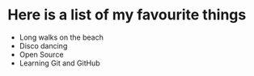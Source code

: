 # Here is a list of my favourite things
- Long walks on the beach
- Disco dancing
- Open Source
- Learning Git and GitHub

